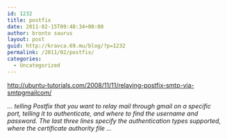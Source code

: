 ```yaml
---
id: 1232
title: postfix
date: 2011-02-15T09:48:34+00:00
author: bronto saurus
layout: post
guid: http://kravca.69.mu/blog/?p=1232
permalink: /2011/02/postfix/
categories:
  - Uncategorized
---
```

<http://ubuntu-tutorials.com/2008/11/11/relaying-postfix-smtp-via-smtpgmailcom/>
  
_&#8230; telling Postfix that you want to relay mail through gmail on a specific port, telling it to authenticate, and where to find the username and password. The last three lines specify the authentication types supported, where the certificate authority file &#8230;_